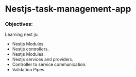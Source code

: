 # Nestjs-task-management-app

### Objectives:
 Learning nest js:
  - Nestjs Modules.
  - Nestjs controllers.
  - Nestjs Modules.
  - Nestjs services and providers.
  - Controller to service communication.
  - Validation Pipes.


